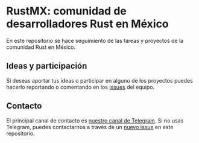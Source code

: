 # RustMX: comunidad de desarrolladores Rust en México

En este repositorio se hace seguimiento de las tareas y proyectos de la comunidad Rust en México.

## Ideas y participación

Si deseas aportar tus ideas o participar en alguno de los proyectos puedes hacerlo reportando o comentando en los [issues](https://github.com/rustmx/team/issues) del equipo.

## Contacto

El principal canal de contacto es [nuestro canal de Telegram](https://t.me/rustmx). Si no usas Telegram, puedes contactarnos a través de un [nuevo issue](https://github.com/rustmx/team/issues/new) en este repositorio.
